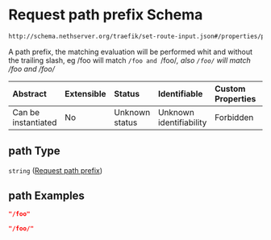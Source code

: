 # Request path prefix Schema

```txt
http://schema.nethserver.org/traefik/set-route-input.json#/properties/path
```

A path prefix, the matching evaluation will be performed whit and without the trailing slash, eg /foo will match `/foo and `/foo/*, also `/foo/` will match /foo and /foo/*

| Abstract            | Extensible | Status         | Identifiable            | Custom Properties | Additional Properties | Access Restrictions | Defined In                                                                    |
| :------------------ | :--------- | :------------- | :---------------------- | :---------------- | :-------------------- | :------------------ | :---------------------------------------------------------------------------- |
| Can be instantiated | No         | Unknown status | Unknown identifiability | Forbidden         | Allowed               | none                | [set-route-input.json\*](traefik/set-route-input.json "open original schema") |

## path Type

`string` ([Request path prefix](set-route-input-properties-request-path-prefix.md))

## path Examples

```json
"/foo"
```

```json
"/foo/"
```
